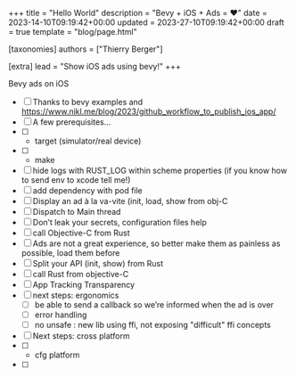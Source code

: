 +++
title = "Hello World"
description = "Bevy + iOS + Ads = ❤️"
date = 2023-14-10T09:19:42+00:00
updated = 2023-27-10T09:19:42+00:00
draft = true
template = "blog/page.html"

[taxonomies]
authors = ["Thierry Berger"]

[extra]
lead = "Show iOS ads using bevy!"
+++

Bevy ads on iOS
- [ ] Thanks to bevy examples and https://www.nikl.me/blog/2023/github_workflow_to_publish_ios_app/
- [ ] A few prerequisites…
- [ ] - target (simulator/real device)
- [ ] - make
- [ ] hide logs with RUST_LOG within scheme properties (if you know how to send env to xcode tell me!)
- [ ] add dependency with pod file
- [ ] Display an ad à la va-vite (init, load, show from obj-C
- [ ] Dispatch to Main thread
- [ ] Don’t leak your secrets, configuration files help
- [ ] call Objective-C from Rust
- [ ] Ads are not a great experience, so better make them as painless as possible, load them before
- [ ] Split your API (init, show) from Rust
- [ ] call Rust from objective-C
- [ ] App Tracking Transparency 
- [ ] next steps: ergonomics
    - [ ] be able to send a callback so we’re informed when the ad is over
    - [ ] error handling
    - [ ] no unsafe : new lib using ffi, not exposing "difficult" ffi concepts
- [ ] Next steps: cross platform
- [ ] - cfg platform
- [ ] 
